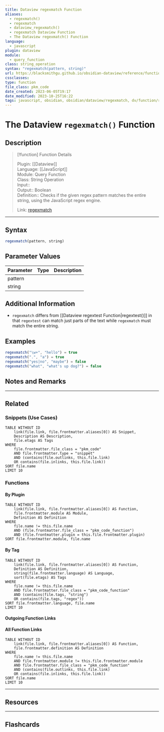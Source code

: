 ```yaml
---
title: Dataview regexmatch Function
aliases:
  - regexmatch()
  - regexmatch
  - dataview_regexmatch()
  - regexmatch Dataview Function
  - The Dataview regexmatch() Function
language:
  - javascript
plugin: dataview
module:
  - query_function
class: string_operation
syntax: "regexmatch(pattern, string)"
url: https://blacksmithgu.github.io/obsidian-dataview/reference/functions/#regexmatchpattern-string
cssclasses:
type: function
file_class: pkm_code
date_created: 2023-06-05T19:17
date_modified: 2023-10-25T16:22
tags: javascript, obsidian, obsidian/dataview/regexmatch, dv/function/regexmatch, regex
---
```

# The Dataview `regexmatch()` Function

## Description

> [!function] Function Details
> 
> Plugin: [[Dataview]]  
> Language: [[JavaScript]]  
> Module: Query Function  
> Class: String Operation  
> Input::  
> Output:: Boolean  
> Definition:: Checks if the given regex pattern matches the entire string, using the JavaScript regex engine.  
>  
> Link: [regexmatch](https://blacksmithgu.github.io/obsidian-dataview/reference/functions/#regexmatchpattern-string)

---

## Syntax

```javascript
regexmatch(pattern, string)
```

## Parameter Values

| Parameter | Type | Description |
|:--------- |:----:|:----------- |
| pattern   |      |             |
| string    |      |             |

## Additional Information

- `regexmatch` differs from [[Dataview regextest Function|regextest()]] in that `regextest` can match just parts of the text while `regexmatch` must match the entire string.  

## Examples

```javascript
regexmatch("\w+", "hello") = true
regexmatch(".", "a") = true
regexmatch("yes|no", "maybe") = false
regexmatch("what", "what's up dog?") = false
```

## Notes and Remarks

---

## Related

### Snippets (Use Cases)

<!-- Query limit 10  -->

```dataview
TABLE WITHOUT ID
	link(file.link, file.frontmatter.aliases[0]) AS Snippet,
	Description AS Description,
	file.etags AS Tags
WHERE 
	file.frontmatter.file_class = "pkm_code"
	AND file.frontmatter.type = "snippet"
	AND (contains(file.outlinks, this.file.link)
	OR contains(file.inlinks, this.file.link))
SORT file.name
LIMIT 10
```

### Functions

#### By Plugin

```dataview
TABLE WITHOUT ID
	link(file.link, file.frontmatter.aliases[0]) AS Function,
	file.frontmatter.module AS Module,
	Definition AS Definition
WHERE 
	file.name != this.file.name
	AND (file.frontmatter.file_class = "pkm_code_function")
	AND (file.frontmatter.plugin = this.file.frontmatter.plugin)
SORT file.frontmatter.module, file.name
```

#### By Tag

<!-- Add tags in contains function as needed  -->  
<!-- Query limit 10  -->

```dataview
TABLE WITHOUT ID
	link(file.link, file.frontmatter.aliases[0]) AS Function,
	Definition AS Definition,
	string(file.frontmatter.language) AS Language,
	sort(file.etags) AS Tags
WHERE 
	file.name != this.file.name
	AND file.frontmatter.file_class = "pkm_code_function"
	AND (contains(file.tags, "string")
	OR contains(file.tags, "regex"))
SORT file.frontmatter.language, file.name
LIMIT 10
```

#### Outgoing Function Links

<!-- Link related functions here -->

#### All Function Links

<!-- Excluding functions of the same module  -->  
<!-- Query limit 10  -->

```dataview
TABLE WITHOUT ID
	link(file.link, file.frontmatter.aliases[0]) AS Function,
	file.frontmatter.definition AS Definition
WHERE 
	file.name != this.file.name
	AND file.frontmatter.module != this.file.frontmatter.module 
	AND file.frontmatter.file_class = "pkm_code_function"
	AND (contains(file.outlinks, this.file.link)
	OR contains(file.inlinks, this.file.link))
SORT file.name
LIMIT 10
```

---

## Resources

---

## Flashcards
